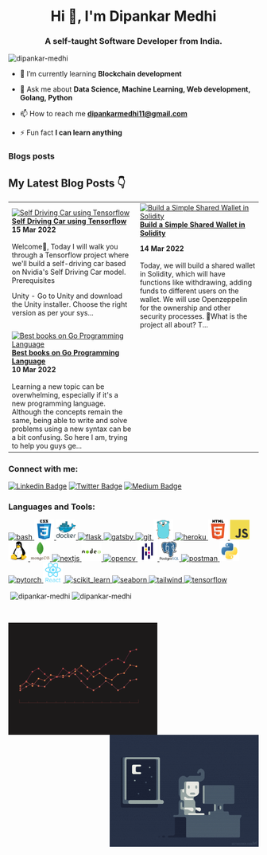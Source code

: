<h1 align="center">Hi 👋, I'm Dipankar Medhi</h1>
<h3 align="center">A self-taught Software Developer from India.</h3>

<p align="left"> <img src="https://komarev.com/ghpvc/?username=dipankar-medhi&label=Profile%20views&color=0e75b6&style=flat" alt="dipankar-medhi" /> </p>

- 🌱 I’m currently learning **Blockchain development**

- 💬 Ask me about **Data Science, Machine Learning, Web development, Golang, Python**

- 📫 How to reach me **dipankarmedhi11@gmail.com**

- ⚡ Fun fact **I can learn anything**

### Blogs posts
<!-- BLOG-POST-LIST:START -->
<!-- BLOG-POST-LIST:END -->

## My Latest Blog Posts 👇
<!-- HASHNODE_BLOG:START -->
<table><tr><td><a href="https://dipankarmedhi.hashnode.dev/self-driving-car-using-tensorflow-cl0rqs8kl06ayoqnv00m1cns7" title="Self Driving Car using Tensorflow"><img src="https://cdn.hashnode.com/res/hashnode/image/upload/v1647324922399/k0O4lvdGE.png" alt="Self Driving Car using Tensorflow"   /></a>
<a href="https://dipankarmedhi.hashnode.dev/self-driving-car-using-tensorflow-cl0rqs8kl06ayoqnv00m1cns7" title="Self Driving Car using Tensorflow"><strong>Self Driving Car using Tensorflow</strong></a>
<div><strong>15 Mar 2022</strong></div>
<br/> Welcome👋, Today I will walk you through a Tensorflow project where we'll build a self-driving car based on Nvidia's Self Driving Car model.
Prerequisites

Unity - Go to Unity and download the Unity installer. Choose the right version as per your sys...</td><td><a href="https://dipankarmedhi.hashnode.dev/simple-shared-wallet-in-solidity-cl0qmy9va02jeoqnv3ubi63lp" title="Build a Simple Shared Wallet in Solidity"><img src="https://cdn.hashnode.com/res/hashnode/image/upload/v1647083995899/fQEob8dyF.png" alt="Build a Simple Shared Wallet in Solidity"   /></a>
<a href="https://dipankarmedhi.hashnode.dev/simple-shared-wallet-in-solidity-cl0qmy9va02jeoqnv3ubi63lp" title="Build a Simple Shared Wallet in Solidity"><strong>Build a Simple Shared Wallet in Solidity</strong></a>
<div><strong>14 Mar 2022</strong></div>
<br/> Today, we will build a shared wallet in Solidity, which will have functions like withdrawing, adding funds to different users on the wallet. 
We will use Openzeppelin for the ownership and other security processes. 
🚀What is the project all about?
T...</td></tr><tr><td><a href="https://dipankarmedhi.hashnode.dev/go-programming-books-cl0kz1ab401r0tbnvaek84j5y" title="Best books on Go Programming Language"><img src="https://cdn.hashnode.com/res/hashnode/image/unsplash/lUaaKCUANVI/upload/v1646915101049/NHhUF8soo.jpeg" alt="Best books on Go Programming Language"   /></a>
<a href="https://dipankarmedhi.hashnode.dev/go-programming-books-cl0kz1ab401r0tbnvaek84j5y" title="Best books on Go Programming Language"><strong>Best books on Go Programming Language</strong></a>
<div><strong>10 Mar 2022</strong></div>
<br/> Learning a new topic can be overwhelming, especially if it's a new programming language. Although the concepts remain the same, being able to write and solve problems using a new syntax can be a bit confusing.
So here I am, trying to help you guys ge...</td></tr></table>
<!-- HASHNODE_BLOG:END -->


<h3 align="left">Connect with me:</h3>

[![Linkedin Badge](https://img.shields.io/badge/-LinkedIn-0e76a8?style=flat-square&logo=Linkedin&logoColor=white)](https://linkedin.com/in/dipankarmedhi)
[![Twitter Badge](https://img.shields.io/badge/-Twitter-00acee?style=flat-square&logo=Twitter&logoColor=white)](https://twitter.com/_dipankarmedhi)
[![Medium Badge](https://img.shields.io/badge/Medium-lightgrey)](https://medium.com/@dipankarmedhi11)

<h3 align="left">Languages and Tools:</h3>
<p align="left"> <a href="https://www.gnu.org/software/bash/" target="_blank" rel="noreferrer"> <img src="https://www.vectorlogo.zone/logos/gnu_bash/gnu_bash-icon.svg" alt="bash" width="40" height="40"/> </a> <a href="https://www.w3schools.com/css/" target="_blank" rel="noreferrer"> <img src="https://raw.githubusercontent.com/devicons/devicon/master/icons/css3/css3-original-wordmark.svg" alt="css3" width="40" height="40"/> </a> <a href="https://www.docker.com/" target="_blank" rel="noreferrer"> <img src="https://raw.githubusercontent.com/devicons/devicon/master/icons/docker/docker-original-wordmark.svg" alt="docker" width="40" height="40"/> </a> <a href="https://flask.palletsprojects.com/" target="_blank" rel="noreferrer"> <img src="https://www.vectorlogo.zone/logos/pocoo_flask/pocoo_flask-icon.svg" alt="flask" width="40" height="40"/> </a> <a href="https://www.gatsbyjs.com/" target="_blank" rel="noreferrer"> <img src="https://www.vectorlogo.zone/logos/gatsbyjs/gatsbyjs-icon.svg" alt="gatsby" width="40" height="40"/> </a> <a href="https://git-scm.com/" target="_blank" rel="noreferrer"> <img src="https://www.vectorlogo.zone/logos/git-scm/git-scm-icon.svg" alt="git" width="40" height="40"/> </a> <a href="https://golang.org" target="_blank" rel="noreferrer"> <img src="https://raw.githubusercontent.com/devicons/devicon/master/icons/go/go-original.svg" alt="go" width="40" height="40"/> </a> <a href="https://heroku.com" target="_blank" rel="noreferrer"> <img src="https://www.vectorlogo.zone/logos/heroku/heroku-icon.svg" alt="heroku" width="40" height="40"/> </a> <a href="https://www.w3.org/html/" target="_blank" rel="noreferrer"> <img src="https://raw.githubusercontent.com/devicons/devicon/master/icons/html5/html5-original-wordmark.svg" alt="html5" width="40" height="40"/> </a> <a href="https://developer.mozilla.org/en-US/docs/Web/JavaScript" target="_blank" rel="noreferrer"> <img src="https://raw.githubusercontent.com/devicons/devicon/master/icons/javascript/javascript-original.svg" alt="javascript" width="40" height="40"/> </a> <a href="https://www.linux.org/" target="_blank" rel="noreferrer"> <img src="https://raw.githubusercontent.com/devicons/devicon/master/icons/linux/linux-original.svg" alt="linux" width="40" height="40"/> </a> <a href="https://www.mongodb.com/" target="_blank" rel="noreferrer"> <img src="https://raw.githubusercontent.com/devicons/devicon/master/icons/mongodb/mongodb-original-wordmark.svg" alt="mongodb" width="40" height="40"/> </a> <a href="https://nextjs.org/" target="_blank" rel="noreferrer"> <img src="https://cdn.worldvectorlogo.com/logos/nextjs-2.svg" alt="nextjs" width="40" height="40"/> </a> <a href="https://nodejs.org" target="_blank" rel="noreferrer"> <img src="https://raw.githubusercontent.com/devicons/devicon/master/icons/nodejs/nodejs-original-wordmark.svg" alt="nodejs" width="40" height="40"/> </a> <a href="https://opencv.org/" target="_blank" rel="noreferrer"> <img src="https://www.vectorlogo.zone/logos/opencv/opencv-icon.svg" alt="opencv" width="40" height="40"/> </a> <a href="https://pandas.pydata.org/" target="_blank" rel="noreferrer"> <img src="https://raw.githubusercontent.com/devicons/devicon/2ae2a900d2f041da66e950e4d48052658d850630/icons/pandas/pandas-original.svg" alt="pandas" width="40" height="40"/> </a> <a href="https://www.postgresql.org" target="_blank" rel="noreferrer"> <img src="https://raw.githubusercontent.com/devicons/devicon/master/icons/postgresql/postgresql-original-wordmark.svg" alt="postgresql" width="40" height="40"/> </a> <a href="https://postman.com" target="_blank" rel="noreferrer"> <img src="https://www.vectorlogo.zone/logos/getpostman/getpostman-icon.svg" alt="postman" width="40" height="40"/> </a> <a href="https://www.python.org" target="_blank" rel="noreferrer"> <img src="https://raw.githubusercontent.com/devicons/devicon/master/icons/python/python-original.svg" alt="python" width="40" height="40"/> </a> <a href="https://pytorch.org/" target="_blank" rel="noreferrer"> <img src="https://www.vectorlogo.zone/logos/pytorch/pytorch-icon.svg" alt="pytorch" width="40" height="40"/> </a> <a href="https://reactjs.org/" target="_blank" rel="noreferrer"> <img src="https://raw.githubusercontent.com/devicons/devicon/master/icons/react/react-original-wordmark.svg" alt="react" width="40" height="40"/> </a> <a href="https://scikit-learn.org/" target="_blank" rel="noreferrer"> <img src="https://upload.wikimedia.org/wikipedia/commons/0/05/Scikit_learn_logo_small.svg" alt="scikit_learn" width="40" height="40"/> </a> <a href="https://seaborn.pydata.org/" target="_blank" rel="noreferrer"> <img src="https://seaborn.pydata.org/_images/logo-mark-lightbg.svg" alt="seaborn" width="40" height="40"/> </a> <a href="https://tailwindcss.com/" target="_blank" rel="noreferrer"> <img src="https://www.vectorlogo.zone/logos/tailwindcss/tailwindcss-icon.svg" alt="tailwind" width="40" height="40"/> </a> <a href="https://www.tensorflow.org" target="_blank" rel="noreferrer"> <img src="https://www.vectorlogo.zone/logos/tensorflow/tensorflow-icon.svg" alt="tensorflow" width="40" height="40"/> </a> </p>


<div>
<p>&nbsp;<img align="center" src="https://github-readme-stats.vercel.app/api?username=dipankar-medhi&show_icons=true&locale=en&theme=radical" alt="dipankar-medhi" />
<img align="center" src="https://github-readme-streak-stats.herokuapp.com/?user=dipankar-medhi&" alt="dipankar-medhi" /></p>
    <br>
<p><img align='left' width = '300' src = 'https://github.com/Dipankar-Medhi/Dipankar-Medhi/blob/main/graph.gif' > <img align = 'right' width='300' src = 'https://github.com/Dipankar-Medhi/Dipankar-Medhi/blob/main/typing.gif' ></p>
</div>

